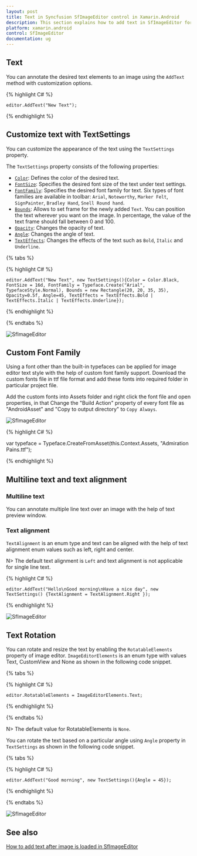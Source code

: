 ```yaml
---
layout: post
title: Text in Syncfusion SfImageEditor control in Xamarin.Android
description: This section explains how to add text in SfImageEditor for Xamarin.Android and also explains how to customize the text using TextSettings property
platform: xamarin.android
control: SfImageEditor
documentation: ug
---
```


## Text

You can annotate the desired text elements to an image using the `AddText` method with customization options.

{% highlight C# %}

    editor.AddText("New Text");

{% endhighlight %}

## Customize text with TextSettings

You can customize the appearance of the text using the `TextSettings` property.

The `TextSettings` property consists of the following properties:

* [`Color`](https://help.syncfusion.com/cr/xamarin-android/Syncfusion.SfImageEditor.Android.TextSettings.html#Syncfusion_SfImageEditor_Android_TextSettings_Color): Defines the color of the desired text.
* [`FontSize`](https://help.syncfusion.com/cr/xamarin-android/Syncfusion.SfImageEditor.Android.TextSettings.html#Syncfusion_SfImageEditor_Android_TextSettings_FontSize): Specifies the desired font size of the text under text settings.
* [`FontFamily`](https://help.syncfusion.com/cr/xamarin-android/Syncfusion.SfImageEditor.Android.TextSettings.html#Syncfusion_SfImageEditor_Android_TextSettings_FontFamily): Specifies the desired font family for text. Six types of font families are available in toolbar: `Arial`, `Noteworthy`, `Marker Felt`, `SignPainter`, `Bradley Hand`, `Snell Round hand`.
* [`Bounds`](https://help.syncfusion.com/cr/xamarin-android/Syncfusion.SfImageEditor.Android.TextSettings.html#Syncfusion_SfImageEditor_Android_TextSettings_Bounds): Allows to set frame for the newly added `Text`. You can position the text wherever you want on the image. In percentage, the value of the text frame should fall between 0 and 100.
* [`Opacity`](https://help.syncfusion.com/cr/xamarin-android/Syncfusion.SfImageEditor.Android.TextSettings.html#Syncfusion_SfImageEditor_Android_TextSettings_Opacity): Changes the opacity of text.
* [`Angle`](https://help.syncfusion.com/cr/xamarin-android/Syncfusion.SfImageEditor.Android.TextSettings.html#Syncfusion_SfImageEditor_Android_TextSettings_Angle): Changes the angle of text.
* [`TextEffects`](https://help.syncfusion.com/cr/xamarin-android/Syncfusion.SfImageEditor.Android.TextSettings.html#Syncfusion_SfImageEditor_Android_TextSettings_TextEffects): Changes the effects of the text such as `Bold`, `Italic` and `Underline`.


{% tabs %}

{% highlight C# %}

    editor.AddText("New Text", new TextSettings(){Color = Color.Black, FontSize = 16d, FontFamily = Typeface.Create("Arial", TypefaceStyle.Normal), Bounds = new Rectangle(20, 20, 35, 35), Opacity=0.5f, Angle=45, TextEffects = TextEffects.Bold | TextEffects.Italic | TextEffects.Underline});

{% endhighlight %}

{% endtabs %}

![SfImageEditor](ImageEditor_images/text.png)

## Custom Font Family

Using a font other than the built-in typefaces can be applied for image editor text style with the help of custom font family support. Download the custom fonts file in ttf file format and add these fonts into required folder in particular project file.

Add the custom fonts into Assets folder and right click the font file and open properties, in that Change the "Build Action" property of every font file as "AndroidAsset" and "Copy to output directory" to `Copy Always`.

![SfImageEditor](ImageEditor_images/CustomFont.png)   

{% highlight C# %}

  var typeface = Typeface.CreateFromAsset(this.Context.Assets, "Admiration Pains.ttf");

{% endhighlight %}

## Multiline text and text alignment

### Multiline text
You can annotate multiple line text over an image with the help of text preview window.

### Text alignment
`TextAlignment` is an enum type and text can be aligned with the help of text alignment enum values such as left, right and center. 

N> The default text alignment is `Left` and text alignment is not applicable for single line text.

{% highlight C# %}

    editor.AddText("Hello\nGood morning\nHave a nice day", new TextSettings() {TextAlignment = TextAlignment.Right });

{% endhighlight %}

![SfImageEditor](ImageEditor_images/multiline.png)

## Text Rotation

You can rotate and resize the text by enabling the `RotatableElements` property of image editor. `ImageEditorElements` is an enum type with values Text, CustomView and None as shown in the following code snippet.

{% tabs %}

{% highlight C# %}

    editor.RotatableElements = ImageEditorElements.Text;   

{% endhighlight %}

{% endtabs %}

N> The default value for RotatableElements is `None`.

You can rotate the text based on a particular angle using `Angle` property in `TextSettings` as shown in the following code snippet. 

{% tabs %}

{% highlight C# %}

    editor.AddText("Good morning", new TextSettings(){Angle = 45});    

{% endhighlight %}

{% endtabs %}

![SfImageEditor](ImageEditor_images/rotation.png)

## See also

[How to add text after image is loaded in SfImageEditor](https://www.syncfusion.com/kb/10035/how-to-add-text-after-image-is-loaded-in-sfimageeditor)
